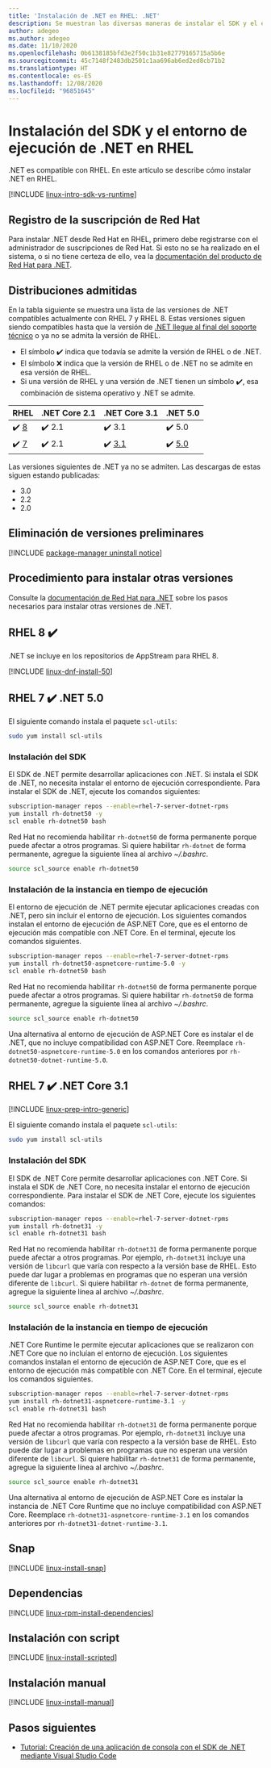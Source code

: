 ```yaml
---
title: 'Instalación de .NET en RHEL: .NET'
description: Se muestran las diversas maneras de instalar el SDK y el entorno de ejecución de .NET en RHEL.
author: adegeo
ms.author: adegeo
ms.date: 11/10/2020
ms.openlocfilehash: 0b6138185bfd3e2f50c1b31e82779165715a5b6e
ms.sourcegitcommit: 45c7148f2483db2501c1aa696ab6ed2ed8cb71b2
ms.translationtype: HT
ms.contentlocale: es-ES
ms.lasthandoff: 12/08/2020
ms.locfileid: "96851645"
---
```

# <a name="install-the-net-sdk-or-the-net-runtime-on-rhel"></a>Instalación del SDK y el entorno de ejecución de .NET en RHEL

.NET es compatible con RHEL. En este artículo se describe cómo instalar .NET en RHEL.

[!INCLUDE [linux-intro-sdk-vs-runtime](includes/linux-intro-sdk-vs-runtime.md)]

## <a name="register-your-red-hat-subscription"></a>Registro de la suscripción de Red Hat

Para instalar .NET desde Red Hat en RHEL, primero debe registrarse con el administrador de suscripciones de Red Hat. Si esto no se ha realizado en el sistema, o si no tiene certeza de ello, vea la [documentación del producto de Red Hat para .NET](https://access.redhat.com/documentation/net/5.0/).

## <a name="supported-distributions"></a>Distribuciones admitidas

En la tabla siguiente se muestra una lista de las versiones de .NET compatibles actualmente con RHEL 7 y RHEL 8. Estas versiones siguen siendo compatibles hasta que la versión de [.NET llegue al final del soporte técnico](https://dotnet.microsoft.com/platform/support/policy/dotnet-core) o ya no se admita la versión de RHEL.

- El símbolo ✔️ indica que todavía se admite la versión de RHEL o de .NET.
- El símbolo ❌ indica que la versión de RHEL o de .NET no se admite en esa versión de RHEL.
- Si una versión de RHEL y una versión de .NET tienen un símbolo ✔️, esa combinación de sistema operativo y .NET se admite.

| RHEL                     | .NET Core 2.1 | .NET Core 3.1 | .NET 5.0 |
|--------------------------|---------------|---------------|----------------|
| ✔️ [8](#rhel-8-)        | ✔️ 2.1        | ✔️ 3.1        | ✔️ 5.0 |
| ✔️ [7](#rhel-7--net-50) | ✔️ 2.1        | ✔️ [3.1](#rhel-7--net-core-31)        | ✔️ [5.0](#rhel-7--net-50) |

Las versiones siguientes de .NET ya no se admiten. Las descargas de estas siguen estando publicadas:

- 3.0
- 2.2
- 2.0

## <a name="remove-preview-versions"></a>Eliminación de versiones preliminares

[!INCLUDE [package-manager uninstall notice](./includes/linux-uninstall-preview-info.md)]

## <a name="how-to-install-other-versions"></a>Procedimiento para instalar otras versiones

Consulte la [documentación de Red Hat para .NET](https://access.redhat.com/documentation/net/5.0/) sobre los pasos necesarios para instalar otras versiones de .NET.

## <a name="rhel-8-"></a>RHEL 8 ✔️

.NET se incluye en los repositorios de AppStream para RHEL 8.

[!INCLUDE [linux-dnf-install-50](includes/linux-install-50-dnf.md)]

## <a name="rhel-7--net-50"></a>RHEL 7 ✔️ .NET 5.0

El siguiente comando instala el paquete `scl-utils`:

```bash
sudo yum install scl-utils
```

### <a name="install-the-sdk"></a>Instalación del SDK

El SDK de .NET permite desarrollar aplicaciones con .NET. Si instala el SDK de .NET, no necesita instalar el entorno de ejecución correspondiente. Para instalar el SDK de .NET, ejecute los comandos siguientes:

```bash
subscription-manager repos --enable=rhel-7-server-dotnet-rpms
yum install rh-dotnet50 -y
scl enable rh-dotnet50 bash
```

Red Hat no recomienda habilitar `rh-dotnet50` de forma permanente porque puede afectar a otros programas. Si quiere habilitar `rh-dotnet` de forma permanente, agregue la siguiente línea al archivo _~/.bashrc_.

```bash
source scl_source enable rh-dotnet50
```

### <a name="install-the-runtime"></a>Instalación de la instancia en tiempo de ejecución

El entorno de ejecución de .NET permite ejecutar aplicaciones creadas con .NET, pero sin incluir el entorno de ejecución. Los siguientes comandos instalan el entorno de ejecución de ASP.NET Core, que es el entorno de ejecución más compatible con .NET Core. En el terminal, ejecute los comandos siguientes.

```bash
subscription-manager repos --enable=rhel-7-server-dotnet-rpms
yum install rh-dotnet50-aspnetcore-runtime-5.0 -y
scl enable rh-dotnet50 bash
```

Red Hat no recomienda habilitar `rh-dotnet50` de forma permanente porque puede afectar a otros programas. Si quiere habilitar `rh-dotnet50` de forma permanente, agregue la siguiente línea al archivo _~/.bashrc_.

```bash
source scl_source enable rh-dotnet50
```

Una alternativa al entorno de ejecución de ASP.NET Core es instalar el de .NET, que no incluye compatibilidad con ASP.NET Core. Reemplace `rh-dotnet50-aspnetcore-runtime-5.0` en los comandos anteriores por `rh-dotnet50-dotnet-runtime-5.0`.

## <a name="rhel-7--net-core-31"></a>RHEL 7 ✔️ .NET Core 3.1

[!INCLUDE [linux-prep-intro-generic](includes/linux-prep-intro-generic.md)]

El siguiente comando instala el paquete `scl-utils`:

```bash
sudo yum install scl-utils
```

### <a name="install-the-sdk"></a>Instalación del SDK

El SDK de .NET Core permite desarrollar aplicaciones con .NET Core. Si instala el SDK de .NET Core, no necesita instalar el entorno de ejecución correspondiente. Para instalar el SDK de .NET Core, ejecute los siguientes comandos:

```bash
subscription-manager repos --enable=rhel-7-server-dotnet-rpms
yum install rh-dotnet31 -y
scl enable rh-dotnet31 bash
```

Red Hat no recomienda habilitar `rh-dotnet31` de forma permanente porque puede afectar a otros programas. Por ejemplo, `rh-dotnet31` incluye una versión de `libcurl` que varía con respecto a la versión base de RHEL. Esto puede dar lugar a problemas en programas que no esperan una versión diferente de `libcurl`. Si quiere habilitar `rh-dotnet` de forma permanente, agregue la siguiente línea al archivo _~/.bashrc_.

```bash
source scl_source enable rh-dotnet31
```

### <a name="install-the-runtime"></a>Instalación de la instancia en tiempo de ejecución

.NET Core Runtime le permite ejecutar aplicaciones que se realizaron con .NET Core que no incluían el entorno de ejecución. Los siguientes comandos instalan el entorno de ejecución de ASP.NET Core, que es el entorno de ejecución más compatible con .NET Core. En el terminal, ejecute los comandos siguientes.

```bash
subscription-manager repos --enable=rhel-7-server-dotnet-rpms
yum install rh-dotnet31-aspnetcore-runtime-3.1 -y
scl enable rh-dotnet31 bash
```

Red Hat no recomienda habilitar `rh-dotnet31` de forma permanente porque puede afectar a otros programas. Por ejemplo, `rh-dotnet31` incluye una versión de `libcurl` que varía con respecto a la versión base de RHEL. Esto puede dar lugar a problemas en programas que no esperan una versión diferente de `libcurl`. Si quiere habilitar `rh-dotnet31` de forma permanente, agregue la siguiente línea al archivo _~/.bashrc_.

```bash
source scl_source enable rh-dotnet31
```

Una alternativa al entorno de ejecución de ASP.NET Core es instalar la instancia de .NET Core Runtime que no incluye compatibilidad con ASP.NET Core. Reemplace `rh-dotnet31-aspnetcore-runtime-3.1` en los comandos anteriores por `rh-dotnet31-dotnet-runtime-3.1`.

## <a name="snap"></a>Snap

[!INCLUDE [linux-install-snap](includes/linux-install-snap.md)]

## <a name="dependencies"></a>Dependencias

[!INCLUDE [linux-rpm-install-dependencies](includes/linux-rpm-install-dependencies.md)]

## <a name="scripted-install"></a>Instalación con script

[!INCLUDE [linux-install-scripted](includes/linux-install-scripted.md)]

## <a name="manual-install"></a>Instalación manual

[!INCLUDE [linux-install-manual](includes/linux-install-manual.md)]

## <a name="next-steps"></a>Pasos siguientes

- [Tutorial: Creación de una aplicación de consola con el SDK de .NET mediante Visual Studio Code](../tutorials/with-visual-studio-code.md)
